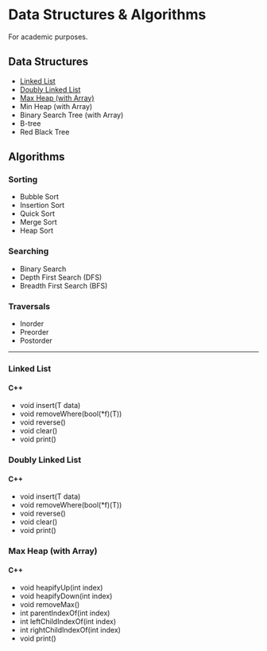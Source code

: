 # Data Structures & Algorithms

For academic purposes.
## Data Structures
* [Linked List](https://github.com/synzen/Data-Structures-Algorithms#linked-list)
* [Doubly Linked List](https://github.com/synzen/Data-Structures-Algorithms#doubly-linked-list)
* [Max Heap (with Array)](https://github.com/synzen/Data-Structures-Algorithms#max-heap-with-array)
* Min Heap (with Array)
* Binary Search Tree (with Array)
* B-tree
* Red Black Tree

## Algorithms
### Sorting
  * Bubble Sort
  * Insertion Sort
  * Quick Sort
  * Merge Sort
  * Heap Sort
### Searching
  * Binary Search
  * Depth First Search (DFS)
  * Breadth First Search (BFS)
### Traversals
  * Inorder
  * Preorder
  * Postorder

***

### Linked List
#### C++
  * void insert(T data)
  * void removeWhere(bool(*f)(T))
  * void reverse()
  * void clear()
  * void print()

### Doubly Linked List
#### C++
  * void insert(T data)
  * void removeWhere(bool(*f)(T))
  * void reverse()
  * void clear()
  * void print()

### Max Heap (with Array)
#### C++
  * void heapifyUp(int index)
  * void heapifyDown(int index)
  * void removeMax()
  * int parentIndexOf(int index)
  * int leftChildIndexOf(int index)
  * int rightChildIndexOf(int index)
  * void print()